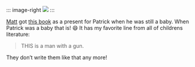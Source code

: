 ::: image-right
[![](http://image.devhawk.net/blog-content/20050310-the-story-of-a-fierce-bad-rabbit/PotBad13_thumbnail.jpg)](http://image.devhawk.net/blog-content/20050310-the-story-of-a-fierce-bad-rabbit/PotBad13.jpg)
:::

[Matt](http://www.technovangelist.com/) got [this
book](http://etext.lib.virginia.edu/etcbin/toccer-new2?id=PotBadR.sgm&images=images/modeng&data=/texts/english/modeng/parsed&tag=public&part=1&division=div1)
as a present for Patrick when he was still a baby. When Patrick was a
baby that is!
:smile: It
has my favorite line from all of childrens literature:

> THIS is a man with a gun.

They don’t write them like that any more!
